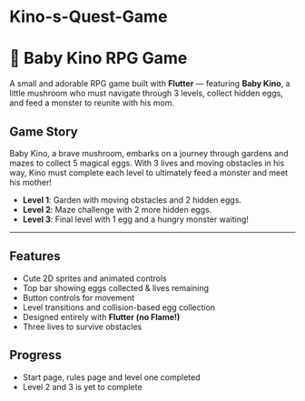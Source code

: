 # Kino-s-Quest-Game
# 🍄 Baby Kino RPG Game

A small and adorable RPG game built with **Flutter** — featuring **Baby Kino**, a little mushroom who must navigate through 3 levels, collect hidden eggs, and feed a monster to reunite with his mom.

## Game Story
Baby Kino, a brave mushroom, embarks on a journey through gardens and mazes to collect 5 magical eggs. With 3 lives and moving obstacles in his way, Kino must complete each level to ultimately feed a monster and meet his mother!

-  **Level 1**: Garden with moving obstacles and 2 hidden eggs.
-  **Level 2**: Maze challenge with 2 more hidden eggs.
-  **Level 3**: Final level with 1 egg and a hungry monster waiting!

---

## Features

- Cute 2D sprites and animated controls
- Top bar showing eggs collected & lives remaining
- Button controls for movement
- Level transitions and collision-based egg collection
- Designed entirely with **Flutter (no Flame!)**
- Three lives to survive obstacles

## Progress
- Start page, rules page and level one completed
- Level 2 and 3 is yet to complete


